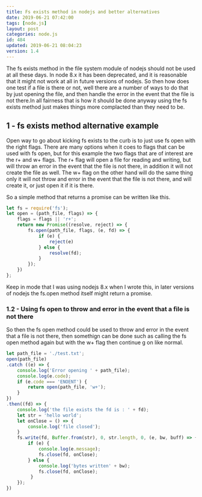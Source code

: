 ```yaml
---
title: Fs exists method in nodejs and better alternatives
date: 2019-06-21 07:42:00
tags: [node.js]
layout: post
categories: node.js
id: 484
updated: 2019-06-21 08:04:23
version: 1.4
---
```


The fs exists method in the file system module of nodejs should not be used at all these days. In node 8.x it has been deprecated, and it is reasonable that it might not work at all in future versions of nodejs. So then how does one test if a file is there or not, well there are a number of ways to do that by just opening the file, and then handle the error in the event that the file is not there.In all fairness that is how it should be done anyway using the fs exists method just makes things more complacted than they need to be.

<!-- more -->

## 1 - fs exists method alternative example

Open way to go about kicking fs exists to the curb is to just use fs open with the right flags. There are many options when it coes to flags that can be used with fs open, but for this example the two flags that are of interest are the r+ and w+ flags. The r+ flag will open a file for reading and writing, but will throw an error in the event that the file is not there, in addition it will not create the file as well. The w+ flag on the other hand will do the same thing only it will not throw and error in the event that the file is not there, and will create it, or just open it if it is there.

So a simple method that returns a promise can be written like this.

```js
let fs = require('fs');
let open = (path_file, flags) => {
    flags = flags || 'r+';
    return new Promise((resolve, reject) => {
        fs.open(path_file, flags, (e, fd) => {
            if (e) {
                reject(e)
            } else {
                resolve(fd);
            }
        });
    })
};
```

Keep in mode that I was using nodejs 8.x when I wrote this, in later versions of nodejs the fs.open method itself might return a promise.

### 1.2 - Using fs open to throw and error in the event that a file is not there

So then the fs open method could be used to throw and error in the event that a file is not there, then somethign can be done such as calling the fs open method again but with the w+ flag then continue g on like normal.

```js
let path_file = './test.txt';
open(path_file)
.catch ((e) => {
    console.log('Error opening ' + path_file);
    console.log(e.code);
    if (e.code === 'ENOENT') {
        return open(path_file, 'w+');
    }
})
.then((fd) => {
    console.log('the file exists the fd is : ' + fd);
    let str = 'hello world';
    let onClose = () => {
        console.log('file closed');
    }
    fs.write(fd, Buffer.from(str), 0, str.length, 0, (e, bw, buff) => {
        if (e) {
            console.log(e.message);
            fs.close(fd, onClose);
        } else {
            console.log('bytes written' + bw);
            fs.close(fd, onClose);
         }
    });
})
```